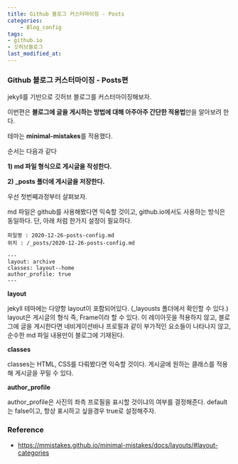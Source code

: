 ```yaml
---
title: Github 블로그 커스터마이징 - Posts
categories:	
    - Blog_config
tags:
- github.io
- 깃허브블로그
last_modified_at: 
---
```




### Github 블로그 커스터마이징 - Posts편

jekyll를 기반으로 깃허브 블로그를 커스터마이징해보자. 

이번편은 **블로그에 글을 게시하는 방법에 대해 아주아주 간단한 적용법**만을 알아보려 한다.  

테마는 **minimal-mistakes**를 적용했다.



순서는 다음과 같다

**1) md 파일 형식으로 게시글을 작성한다.**

**2) _posts 폴더에 게시글을 저장한다.**



우선 첫번째과정부터 살펴보자.

md 파일은 github를 사용해봤다면 익숙할 것이고, github.io에서도 사용하는 방식은 동일하다. 단, 아래 처럼 한가지 설정이 필요하다.

```
파일명 : 2020-12-26-posts-config.md
위치 : /_posts/2020-12-26-posts-config.md
```

```
---
layout: archive
classes: layout--home
author_profile: true
---
```



**layout**

jekyll 테마에는 다양항 layout이 포함되어있다. (_layousts 폴더에서 확인할 수 있다.) layout은 게시글의 형식 즉, Frame이라 할 수 있다. 이 레이아웃을 적용하지 않고, 블로그에 글을 게시한다면 네비게이션바나 프로필과 같이 부가적인 요소들이 나타나지 않고, 순수한 md 파일 내용만이 블로그에 기재된다.



**classes**

classes는 HTML, CSS를 다뤄봤다면 익숙할 것이다. 게시글에 원하는 클래스를 적용해 게시글을 꾸밀 수 있다. 



**author_profile**

author_profile은 사진의 좌측 프로필을 표시할 것이냐의 여부를 결정해준다. default는 false이고, 항상 표시하고 싶을경우 true로 설정해주자.





### Reference

- https://mmistakes.github.io/minimal-mistakes/docs/layouts/#layout-categories


